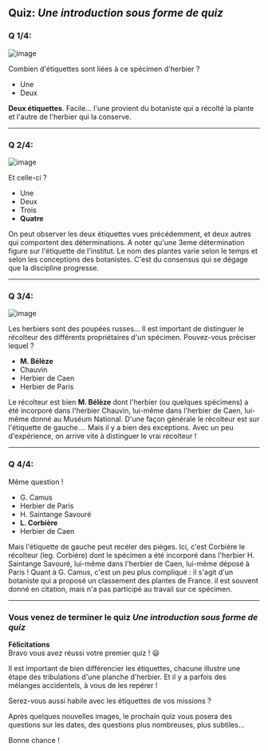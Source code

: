 ## Quiz: _Une introduction sous forme de quiz_
### Q 1/4:
![image](https://github.com/abubelinha/cs/assets/698946/7a2a3638-2677-4e5a-ae9b-9d6595cecef0)

Combien d'étiquettes sont liées à ce spécimen d'herbier ?
- Une
- Deux

**Deux étiquettes**. Facile... l'une provient du botaniste qui a récolté la plante et l'autre de l'herbier qui la conserve.
_____
### Q 2/4:
![image](https://github.com/abubelinha/cs/assets/698946/b81e0927-377b-4b72-bffe-3a215803f2bc)

Et celle-ci ?
- Une
- Deux
- Trois
- **Quatre**

On peut observer les deux étiquettes vues précédemment, et deux autres qui comportent des déterminations. A noter qu'une 3eme détermination figure sur l'étiquette de l'institut. Le nom des plantes varie selon le temps et selon les conceptions des botanistes. C'est du consensus qui se dégage que la discipline progresse.
____
### Q 3/4:
![image](https://github.com/abubelinha/cs/assets/698946/54d73660-9662-451b-8349-96f8d35a6e1f)

Les herbiers sont des poupées russes... Il est important de distinguer le récolteur des différents propriétaires d'un spécimen. Pouvez-vous préciser lequel ?
 - **M. Bélèze**
 - Chauvin
 - Herbier de Caen
 - Herbier de Paris

Le récolteur est bien **M. Bélèze** dont l'herbier (ou quelques spécimens) a été incorporé dans l'herbier Chauvin, lui-même dans l'herbier de Caen, lui-même donné au Muséum National. D'une façon générale le récolteur est sur l'étiquette de gauche.... Mais il y a bien des exceptions. Avec un peu d'expérience, on arrive vite à distinguer le vrai récolteur !
____
### Q 4/4:
Même question !
- G. Camus
- Herbier de Paris
- H. Saintange Savouré
- **L. Corbière**
- Herbier de Caen

Mais l'étiquette de gauche peut recéler des pièges. Ici, c'est Corbière le récolteur (leg. Corbière) dont le spécimen a été incorporé dans l'herbier H. Saintange Savouré, lui-même dans l'herbier de Caen, lui-même déposé à Paris ! Quant à G. Camus, c'est un peu plus compliqué : il s'agit d'un botaniste qui a proposé un classement des plantes de France. il est souvent donné en citation, mais n'a pas participé au travail sur ce spécimen.
____
### Vous venez de terminer le quiz _Une introduction sous forme de quiz_
**Félicitations**  
Bravo vous avez réussi votre premier quiz ! :smiley:

Il est important de bien différencier les étiquettes, chacune illustre une étape des tribulations d'une planche d'herbier. Et il y a parfois des mélanges accidentels, à vous de les repérer !

Serez-vous aussi habile avec les étiquettes de vos missions ?

Après quelques nouvelles images, le prochain quiz vous posera des questions sur les dates, des questions plus nombreuses, plus subtiles...

Bonne chance !
